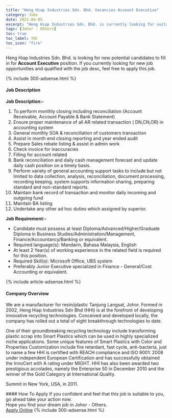 ```yaml
---
title: "Heng Hiap Industries Sdn. Bhd. Vacancies Account Executive" 
category: Jobs 
date: 2021-04-05 
excerpt: "Heng Hiap Industries Sdn. Bhd. is currently looking for suitable person to fill in the Account Executive which based in Johor - Others" 
tags: [Johor - Others] 
toc: true 
toc_label: TOC 
toc_icon: "fire" 
--- 
```


<p>Heng Hiap Industries Sdn. Bhd. is looking for new potential candidates to fill in for <b>Account Executive</b> position. If you currently looking for new job opportunities and qualified with the job desc, feel free to apply this job.
</p>{% include 300-adsense.html %} 
<div><div><h4>Job Description</h4></div><div><div><span><div><p><strong>Job Description:-</strong></p><ol><li>To perform monthly closing including reconciliation (Account Receivable, Account Payable &amp; Bank Statement)</li><li>Ensure proper maintenance of all AR related transaction ( DN,CN,OR) in accounting system</li><li>General monthly SOA &amp; reconciliation of customers transaction</li><li>Assist in month end closing reporting and year&#160;ended audit&#160;</li><li>Prepare Sales&#160;rebate listing &amp; assist in admin work</li><li>Check invoice for inaccuracies</li><li>Filling for account related</li><li>Bank reconciliation and daily&#160;cash management&#160;forecast and update daily cash position on a timely basis.</li><li>Perform variety&#160;of general accounting support tasks to include but not limited to data&#160;collection, analysis, reconciliation, document processing, recording keeping, system supports information sharing, preparing standard and non-standard reports.</li><li>Maintain bank record of transaction and monitor daily incoming and outgoing fund</li><li>Maintain BA listing</li><li>Undertake any other ad hoc duties which assigned by superior.</li></ol><p><strong>Job Requirement:-</strong></p><ul><li>Candidate must possess at least Diploma/Advanced/Higher/Graduate Diploma in Business Studies/Administration/Management, Finance/Accountancy/Banking or equivalent.</li><li>Required language(s):&#160;Mandarin, Bahasa Malaysia, English</li><li>At least 2&#160;Year(s) of working experience in the related field is required for this position.</li><li>Required Skill(s): Microsoft Office, UBS system</li><li>Preferably Junior Executive specialized in Finance - General/Cost Accounting or equivalent.</li></ul></div></span></div></div></div> 
{% include article-adsense.html %} 
<div><div><h4>Company Overview</h4></div><div><div><span><div><p>We are a manufacturer for resin/plastic&#160;Tanjung Langsat, Johor. Formed in 2002, Heng Hiap Industries Sdn Bhd (HHI) is at the forefront of developing innovative recycling technologies. Conceived and developed locally, the company has rolled out a total of eight breakthrough technologies to date.</p><p>One of their groundbreaking recycling technology include transforming plastic scrap into Smart Plastics which can be used in highly specialized niche applications. Some unique features of Smart Plastics with Color and Properties Customization include fire retardant, fast cycle, anti-bacteria, just to name a few HHI is certified with REACH compliance and ISO 9001: 2008 under independent&#160;European Certification and has successfully obtained the InnoCert with A rating under MIGHT. HHI has also been awarded two prestigious accolades, namely the Enterprise 50 in December 2010 and the winner of the Gold Category at International Quality.</p><p>Summit in New York, USA, in 2011.</p></div></span></div></div></div> 
#### How To Apply 
If you confident and feel that this job is suitable to you, go ahead take your action now. <br/> 
Hope you find your dream job in Johor - Others. <br/> 
<a href="https://www.jobstreet.com.my/en/job/account-executive-4525571?jobId=jobstreet-my-job-4525571&" class="btn btn--info" target="_blank" rel="nofollow noopenner">Apply Online</a> 
{% include 300-adsense.html %} 